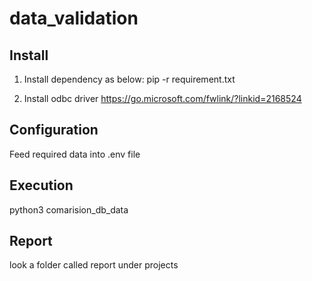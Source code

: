 # data_validation 


## Install
1. Install dependency as below:
 pip -r requirement.txt
 
2. Install odbc driver
  https://go.microsoft.com/fwlink/?linkid=2168524
 
## Configuration
Feed required data into .env file

## Execution 

python3 comarision_db_data

## Report

look a folder called report under projects
 
 
 
